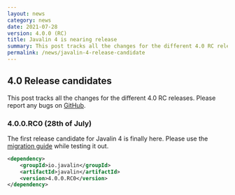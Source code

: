 ```yaml
---
layout: news
category: news
date: 2021-07-28
version: 4.0.0 (RC)
title: Javalin 4 is nearing release
summary: This post tracks all the changes for the different 4.0 RC releases.
permalink: /news/javalin-4-release-candidate
---
```


## 4.0 Release candidates

This post tracks all the changes for the different 4.0 RC releases.
Please report any bugs on <a href="https://github.com/tipsy/javalin/issues/1329">GitHub</a>.

### 4.0.0.RC0 (28th of July)

The first release candidate for Javalin 4 is finally here.
Please use the [migration guide](/migration-guide-javalin-3-to-4) while testing it out.

```xml
<dependency>
    <groupId>io.javalin</groupId>
    <artifactId>javalin</artifactId>
    <version>4.0.0.RC0</version>
</dependency>
```
